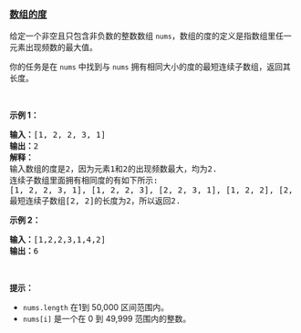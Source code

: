 ### [数组的度](https://leetcode-cn.com/problems/degree-of-an-array)

<p>给定一个非空且只包含非负数的整数数组 <code>nums</code>，数组的度的定义是指数组里任一元素出现频数的最大值。</p>

<p>你的任务是在 <code>nums</code> 中找到与 <code>nums</code> 拥有相同大小的度的最短连续子数组，返回其长度。</p>

<p> </p>

<p><strong>示例 1：</strong></p>

<pre>
<strong>输入：</strong>[1, 2, 2, 3, 1]
<strong>输出：</strong>2
<strong>解释：</strong>
输入数组的度是2，因为元素1和2的出现频数最大，均为2.
连续子数组里面拥有相同度的有如下所示:
[1, 2, 2, 3, 1], [1, 2, 2, 3], [2, 2, 3, 1], [1, 2, 2], [2, 2, 3], [2, 2]
最短连续子数组[2, 2]的长度为2，所以返回2.
</pre>

<p><strong>示例 2：</strong></p>

<pre>
<strong>输入：</strong>[1,2,2,3,1,4,2]
<strong>输出：</strong>6
</pre>

<p> </p>

<p><strong>提示：</strong></p>

<ul>
	<li><code>nums.length</code> 在1到 50,000 区间范围内。</li>
	<li><code>nums[i]</code> 是一个在 0 到 49,999 范围内的整数。</li>
</ul>
